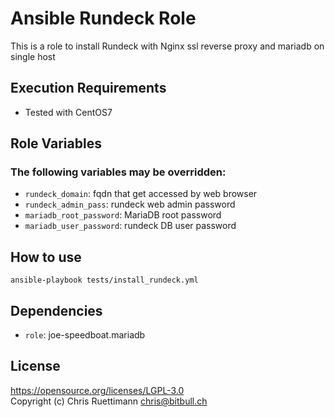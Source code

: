 # Ansible Rundeck Role
This is a role to install Rundeck with Nginx ssl reverse proxy and mariadb on single host

## Execution Requirements
- Tested with CentOS7

## Role Variables

### The following variables may be overridden:
* `rundeck_domain`: fqdn that get accessed by web browser
* `rundeck_admin_pass`: rundeck web admin password
* `mariadb_root_password`: MariaDB root password
* `mariadb_user_password`: rundeck DB user password

## How to use
`ansible-playbook tests/install_rundeck.yml`

## Dependencies
* `role`: joe-speedboat.mariadb 

## License
https://opensource.org/licenses/LGPL-3.0    
Copyright (c) Chris Ruettimann <chris@bitbull.ch>  

